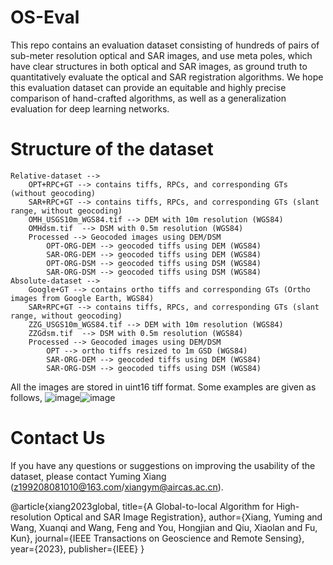 # OS-Eval

This repo contains an evaluation dataset consisting of hundreds of pairs of sub-meter resolution optical and SAR images, and use meta poles, which have clear structures in both optical and SAR images, as ground truth to quantitatively evaluate the optical and SAR registration algorithms. We hope this evaluation dataset can provide an equitable and highly precise comparison of hand-crafted algorithms, as well as a generalization evaluation for deep learning networks.

# Structure of the dataset
    Relative-dataset -->
        OPT+RPC+GT --> contains tiffs, RPCs, and corresponding GTs (without geocoding)
        SAR+RPC+GT --> contains tiffs, RPCs, and corresponding GTs (slant range, without geocoding)
        OMH_USGS10m_WGS84.tif --> DEM with 10m resolution (WGS84)
        OMHdsm.tif  --> DSM with 0.5m resolution (WGS84)
        Processed --> Geocoded images using DEM/DSM
            OPT-ORG-DEM --> geocoded tiffs using DEM (WGS84)
            SAR-ORG-DEM --> geocoded tiffs using DEM (WGS84)
            OPT-ORG-DSM --> geocoded tiffs using DSM (WGS84)
            SAR-ORG-DSM --> geocoded tiffs using DSM (WGS84)
    Absolute-dataset -->
        Google+GT --> contains ortho tiffs and corresponding GTs (Ortho images from Google Earth, WGS84)
        SAR+RPC+GT --> contains tiffs, RPCs, and corresponding GTs (slant range, without geocoding)
        ZZG_USGS10m_WGS84.tif --> DEM with 10m resolution (WGS84)
        ZZGdsm.tif  --> DSM with 0.5m resolution (WGS84)
        Processed --> Geocoded images using DEM/DSM
            OPT --> ortho tiffs resized to 1m GSD (WGS84)
            SAR-ORG-DEM --> geocoded tiffs using DEM (WGS84)
            SAR-ORG-DSM --> geocoded tiffs using DSM (WGS84)

All the images are stored in uint16 tiff format. Some examples are given as follows,
![image](https://github.com/xym2009/OS-Eval/assets/19380078/c7e9c4f3-43b7-4d1b-96e6-2127b3b13459)![image](https://github.com/xym2009/OS-Eval/assets/19380078/c4a1eed8-cbbd-414f-bd31-ea6fdf3f4c6c)

# Contact Us
If you have any questions or suggestions on improving the usability of the dataset, please contact Yuming Xiang (z199208081010@163.com/xiangym@aircas.ac.cn).


@article{xiang2023global,
  title={A Global-to-local Algorithm for High-resolution Optical and SAR Image Registration},
  author={Xiang, Yuming and Wang, Xuanqi and Wang, Feng and You, Hongjian and Qiu, Xiaolan and Fu, Kun},
  journal={IEEE Transactions on Geoscience and Remote Sensing},
  year={2023},
  publisher={IEEE}
}
